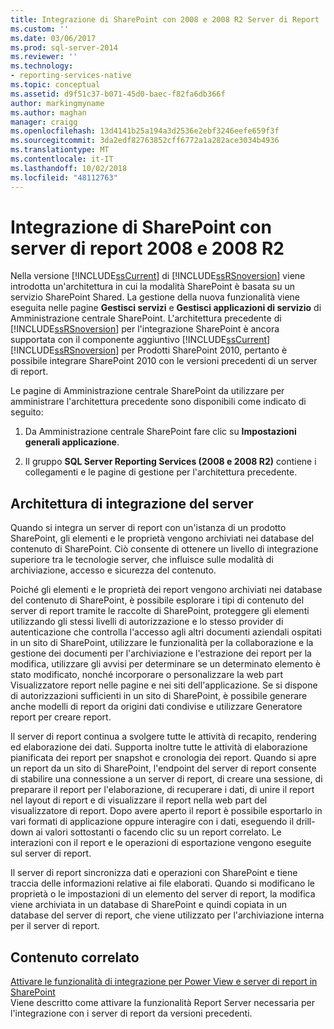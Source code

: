 ```yaml
---
title: Integrazione di SharePoint con 2008 e 2008 R2 Server di Report | Microsoft Docs
ms.custom: ''
ms.date: 03/06/2017
ms.prod: sql-server-2014
ms.reviewer: ''
ms.technology:
- reporting-services-native
ms.topic: conceptual
ms.assetid: d9f51c37-b071-45d0-baec-f82fa6db366f
author: markingmyname
ms.author: maghan
manager: craigg
ms.openlocfilehash: 13d4141b25a194a3d2536e2ebf3246eefe659f3f
ms.sourcegitcommit: 3da2edf82763852cff6772a1a282ace3034b4936
ms.translationtype: MT
ms.contentlocale: it-IT
ms.lasthandoff: 10/02/2018
ms.locfileid: "48112763"
---
```

# <a name="sharepoint-integration-with-2008-and-2008-r2--report-servers"></a>Integrazione di SharePoint con server di report 2008 e 2008 R2
  Nella versione [!INCLUDE[ssCurrent](../includes/sscurrent-md.md)] di [!INCLUDE[ssRSnoversion](../includes/ssrsnoversion-md.md)] viene introdotta un'architettura in cui la modalità SharePoint è basata su un servizio SharePoint Shared. La gestione della nuova funzionalità viene eseguita nelle pagine **Gestisci servizi** e **Gestisci applicazioni di servizio** di Amministrazione centrale SharePoint. L'architettura precedente di [!INCLUDE[ssRSnoversion](../includes/ssrsnoversion-md.md)] per l'integrazione SharePoint è ancora supportata con il componente aggiuntivo [!INCLUDE[ssCurrent](../includes/sscurrent-md.md)] [!INCLUDE[ssRSnoversion](../includes/ssrsnoversion-md.md)] per Prodotti SharePoint 2010, pertanto è possibile integrare SharePoint 2010 con le versioni precedenti di un server di report.  
  
 Le pagine di Amministrazione centrale SharePoint da utilizzare per amministrare l'architettura precedente sono disponibili come indicato di seguito:  
  
1.  Da Amministrazione centrale SharePoint fare clic su **Impostazioni generali applicazione**.  
  
2.  Il gruppo **SQL Server Reporting Services (2008 e 2008 R2)** contiene i collegamenti e le pagine di gestione per l'architettura precedente.  
  
## <a name="server-integration-architecture"></a>Architettura di integrazione del server  
 Quando si integra un server di report con un'istanza di un prodotto SharePoint, gli elementi e le proprietà vengono archiviati nei database del contenuto di SharePoint. Ciò consente di ottenere un livello di integrazione superiore tra le tecnologie server, che influisce sulle modalità di archiviazione, accesso e sicurezza del contenuto.  
  
 Poiché gli elementi e le proprietà dei report vengono archiviati nei database del contenuto di SharePoint, è possibile esplorare i tipi di contenuto del server di report tramite le raccolte di SharePoint, proteggere gli elementi utilizzando gli stessi livelli di autorizzazione e lo stesso provider di autenticazione che controlla l'accesso agli altri documenti aziendali ospitati in un sito di SharePoint, utilizzare le funzionalità per la collaborazione e la gestione dei documenti per l'archiviazione e l'estrazione dei report per la modifica, utilizzare gli avvisi per determinare se un determinato elemento è stato modificato, nonché incorporare o personalizzare la web part Visualizzatore report nelle pagine e nei siti dell'applicazione. Se si dispone di autorizzazioni sufficienti in un sito di SharePoint, è possibile generare anche modelli di report da origini dati condivise e utilizzare Generatore report per creare report.  
  
 Il server di report continua a svolgere tutte le attività di recapito, rendering ed elaborazione dei dati. Supporta inoltre tutte le attività di elaborazione pianificata dei report per snapshot e cronologia dei report. Quando si apre un report da un sito di SharePoint, l'endpoint del server di report consente di stabilire una connessione a un server di report, di creare una sessione, di preparare il report per l'elaborazione, di recuperare i dati, di unire il report nel layout di report e di visualizzare il report nella web part del visualizzatore di report. Dopo avere aperto il report è possibile esportarlo in vari formati di applicazione oppure interagire con i dati, eseguendo il drill-down ai valori sottostanti o facendo clic su un report correlato. Le interazioni con il report e le operazioni di esportazione vengono eseguite sul server di report.  
  
 Il server di report sincronizza dati e operazioni con SharePoint e tiene traccia delle informazioni relative ai file elaborati. Quando si modificano le proprietà o le impostazioni di un elemento del server di report, la modifica viene archiviata in un database di SharePoint e quindi copiata in un database del server di report, che viene utilizzato per l'archiviazione interna per il server di report.  
  
## <a name="related-content"></a>Contenuto correlato  
 [Attivare le funzionalità di integrazione per Power View e server di report in SharePoint](activate-the-report-server-and-power-view-integration-features-in-sharepoint.md)  
 Viene descritto come attivare la funzionalità Report Server necessaria per l'integrazione con i server di report da versioni precedenti.  
  
  
